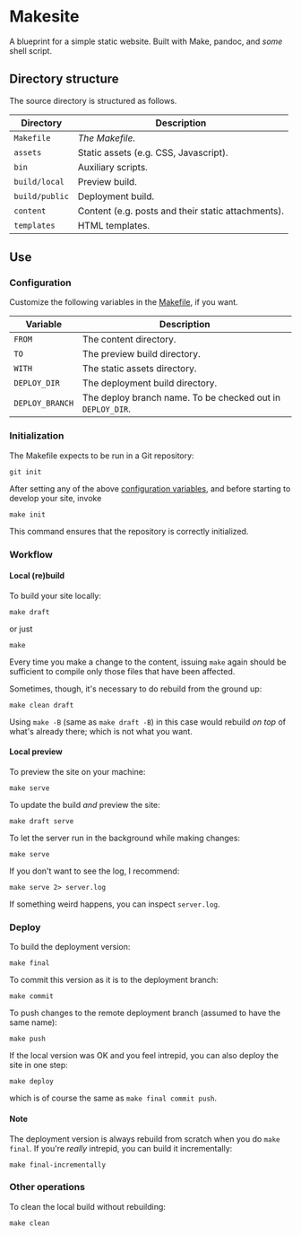 # Makesite

A blueprint for a simple static website.
Built with Make, pandoc, and *some* shell script.

## Directory structure

The source directory is structured as follows.

  Directory      | Description
  -------------- | --------------------------------------------------
  `Makefile`     |  *The Makefile.*
  `assets`       |  Static assets (e.g. CSS, Javascript).
  `bin`          |  Auxiliary scripts.
  `build/local`  |  Preview build.
  `build/public` |  Deployment build.
  `content`      |  Content (e.g. posts and their static attachments).
  `templates`    |  HTML templates.

## Use

### Configuration

Customize the following variables in the [Makefile](Makefile), if you want.

  Variable        | Description
  --------------- | ----------------------------------------------------------
  `FROM`          | The content directory.
  `TO`            | The preview build directory.
  `WITH`          | The static assets directory.
  `DEPLOY_DIR`    | The deployment build directory.
  `DEPLOY_BRANCH` | The deploy branch name. To be checked out in `DEPLOY_DIR`.

### Initialization

The Makefile expects to be run in a Git repository:

    git init

After setting any of the above [configuration variables](#configutation),
and before starting to develop your site, invoke

    make init

This command ensures that the repository is correctly initialized.

### Workflow

#### Local (re)build

To build your site locally:

    make draft

or just

    make

Every time you make a change to the content, issuing `make` again should be
sufficient to compile only those files that have been affected.

Sometimes, though, it's necessary to do rebuild from the ground up:

    make clean draft

Using `make -B` (same as `make draft -B`) in this case would rebuild *on top*
of what's already there; which is not what you want.

#### Local preview

To preview the site on your machine:

    make serve

To update the build *and* preview the site:

    make draft serve

To let the server run in the background while making changes:

    make serve

If you don't want to see the log, I recommend:

    make serve 2> server.log

If something weird happens, you can inspect `server.log`.

### Deploy

To build the deployment version:

    make final

To commit this version as it is to the deployment branch:

    make commit

To push changes to the remote deployment branch (assumed to have the same name):

    make push

If the local version was OK and you feel intrepid, you can also deploy
the site in one step:

    make deploy

which is of course the same as `make final commit push`.

#### Note

The deployment version is always rebuild from scratch when you do `make final`.
If you're *really* intrepid, you can build it incrementally:

    make final-incrementally

### Other operations

To clean the local build without rebuilding:

    make clean

